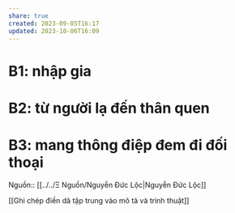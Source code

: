 ```yaml
---
share: true
created: 2023-09-05T16:17
updated: 2023-10-06T16:09
---
```

# B1: nhập gia
# B2: từ người lạ đến thân quen
# B3: mang thông điệp đem đi đối thoại
Nguồn:: [[../../Ξ Nguồn/Nguyễn Đức Lộc|Nguyễn Đức Lộc]]

[[Ghi chép điền dã tập trung vào mô tả và trình thuật]]
